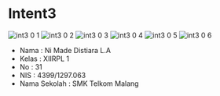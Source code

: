 # Intent3


![int3 0 1](https://cloud.githubusercontent.com/assets/22110622/19187845/178eec18-8cb8-11e6-9bac-25bacb15f636.png)
![int3 0 2](https://cloud.githubusercontent.com/assets/22110622/19187846/178fc610-8cb8-11e6-8f93-7507ad999a7f.png)
![int3 0 3](https://cloud.githubusercontent.com/assets/22110622/19187847/17912294-8cb8-11e6-9617-ffc7aec8fd10.png)
![int3 0 4](https://cloud.githubusercontent.com/assets/22110622/19187849/17957060-8cb8-11e6-8c8a-a62abc74ebb6.png)
![int3 0 5](https://cloud.githubusercontent.com/assets/22110622/19187848/17947070-8cb8-11e6-98bb-3adbac90e78f.png)
![int3 0 6](https://cloud.githubusercontent.com/assets/22110622/19187850/1795d686-8cb8-11e6-8c0e-e3cedab868ef.png)


* Nama : Ni Made Distiara L.A
* Kelas : XIIRPL 1
* No : 31
* NIS : 4399/1297.063
* Nama Sekolah : SMK Telkom Malang
